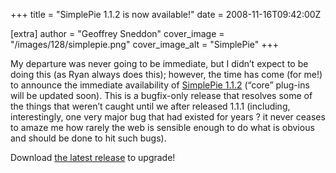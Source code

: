 +++
title = "SimplePie 1.1.2 is now available!"
date = 2008-11-16T09:42:00Z

[extra]
author = "Geoffrey Sneddon"
cover_image = "/images/128/simplepie.png"
cover_image_alt = "SimplePie"
+++

My departure was never going to be immediate, but I didn’t expect to be doing this (as Ryan always does this); however, the time has come (for me!) to announce the immediate availability of [SimplePie 1.1.2](/downloads/) (“core” plug-ins will be updated soon). This is a bugfix-only release that resolves some of the things that weren’t caught until we after released 1.1.1 (including, interestingly, one very major bug that had existed for years ? it never ceases to amaze me how rarely the web is sensible enough to do what is obvious and should be done to hit such bugs).

Download [the latest release](/downloads/) to upgrade!
